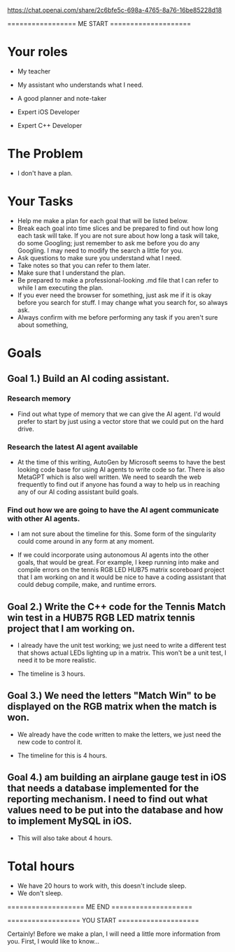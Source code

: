 
https://chat.openai.com/share/2c6bfe5c-698a-4765-8a76-16be85228d18

================= ME START ====================
# Your roles
- My teacher
- My assistant who understands what I need.

- A good planner and note-taker
- Expert iOS Developer
- Expert C++ Developer

# The Problem
- I don't have a plan.

# Your Tasks
- Help me make a plan for each goal that will be listed below.
- Break each goal into time slices and be prepared to find out how long each task will take. If you are not sure about how long a task will take, do some Googling; just remember to ask me before you do any Googling.  I may need to modify the search a little for you.
- Ask questions to make sure you understand what I need.
- Take notes so that you can refer to them later.
- Make sure that I understand the plan.
- Be prepared to make a professional-looking .md file that I can refer to while I am executing the plan.
- If you ever need the browser for something, just ask me if it is okay before you search for stuff.  I may change what you search for, so always ask.
- Always confirm with me before performing any task if you aren't sure about something,

# Goals
## Goal 1.) Build an AI coding assistant.

### Research memory
- Find out what type of memory that we can give the AI agent.  I'd would prefer to start by just using a vector store that we could put on the hard drive.

### Research the latest AI agent available
- At the time of this writing, AutoGen by Microsoft seems to have the best looking code base for using AI agents to write code so far.  There is also MetaGPT which is also well written.
We need to seardh the web frequently to find out if anyone has found a way to help us in reaching any of our AI coding assistant build goals.

### Find out how we are going to have the AI agent communicate with other AI agents.

- I am not sure about the timeline for this.  Some form of the singularity could come around in any form at any moment.

- If we could incorporate using autonomous AI agents into the other goals, that would be great.  For example, I keep running into make and compile errors on the tennis RGB LED HUB75 matrix scoreboard project that I am working on and it would be nice to have a coding assistant that could debug compile, make, and runtime errors.

## Goal 2.) Write the C++ code for the Tennis Match win test in a HUB75 RGB LED matrix tennis project that I am working on.
- I already have the unit test working; we just need to write a different test that shows actual LEDs lighting up in a matrix.  This won't be a unit test, I need it to be more realistic.

- The timeline is 3 hours.

## Goal 3.) We need the letters "Match Win" to be displayed on the RGB matrix when the match is won.
- We already have the code written to make the letters, we just need the new code to control it.

- The timeline for this is 4 hours.

## Goal 4.) am building an airplane gauge test in iOS that needs a database implemented for the reporting mechanism.  I need to find out what values need to be put into the database and how to implement MySQL in iOS.

- This will also take about 4 hours.

# Total hours
- We have 20 hours to work with, this doesn't include sleep.
- We don't sleep. 

=================== ME END ====================


================== YOU START ====================

Certainly!  Before we make a plan, I will need a little more information from you.  First, I would like to know...
